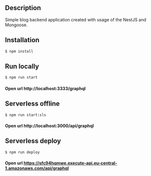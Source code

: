 ## Description

Simple blog backend application created with usage of the NestJS and Mongoose.


## Installation

```bash
$ npm install
```

## Run locally

```bash
$ npm run start
```

#### Open url http://localhost:3333/graphql

## Serverless offline

```bash
$ npm run start:sls
```

#### Open url http://localhost:3000/api/graphql

## Serverless deploy

```bash
$ npm run deploy
```
#### Open url https://sfc94hqmwe.execute-api.eu-central-1.amazonaws.com/api/graphql
